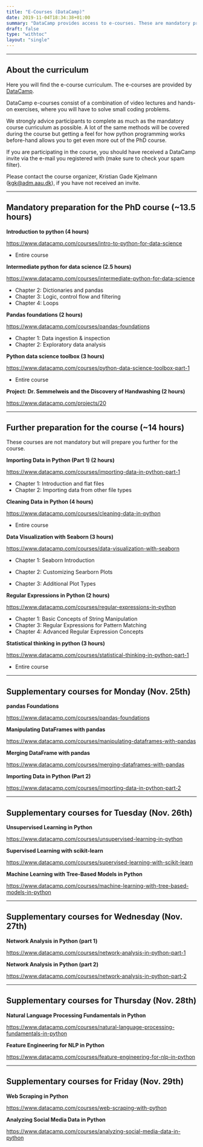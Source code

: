 ```yaml
---
title: "E-Courses (DataCamp)"
date: 2019-11-04T18:34:38+01:00
summary: "DataCamp provides access to e-courses. These are mandatory preparation."
draft: false
type: "withtoc"
layout: "single"
---
```


---

## About the curriculum

Here you will find the e-course curriculum. The e-courses are provided by <a href=https://www.datacamp.com/ target="_blank">DataCamp</a>.

DataCamp e-courses consist of a combination of video lectures and hands-on exercises, where you will have to solve small coding problems.

We strongly advice participants to complete as much as the mandatory course curriculum as possible. A lot of the same methods will be covered during the course but getting a feel for how python programming works before-hand allows you to get even more out of the PhD course.

If you are participating in the course, you should have received a DataCamp invite via the e-mail you registered with (make sure to check your spam filter).

Please contact the course organizer, Kristian Gade Kjelmann (<a href="mailto:kgk@adm.aau.dk">kgk@adm.aau.dk</a>), if you have not received an invite.

---

## Mandatory preparation for the PhD course (~13.5 hours)

**Introduction to python (4 hours)**

https://www.datacamp.com/courses/intro-to-python-for-data-science

- Entire course



**Intermediate python for data science (2.5 hours)**

https://www.datacamp.com/courses/intermediate-python-for-data-science

- Chapter 2: Dictionaries and pandas
- Chapter 3: Logic, control flow and filtering
- Chapter 4: Loops



**Pandas foundations (2 hours)**

https://www.datacamp.com/courses/pandas-foundations

- Chapter 1: Data ingestion & inspection
- Chapter 2: Exploratory data analysis



**Python data science toolbox (3 hours)**

https://www.datacamp.com/courses/python-data-science-toolbox-part-1

- Entire course



**Project: Dr. Semmelweis and the Discovery of Handwashing (2 hours)** 

https://www.datacamp.com/projects/20

---

## Further preparation for the course (~14 hours)

These courses are not mandatory but will prepare you further for the course.

**Importing Data in Python (Part 1) (2 hours)**

https://www.datacamp.com/courses/importing-data-in-python-part-1

- Chapter 1: Introduction and flat files
- Chapter 2: Importing data from other file types



**Cleaning Data in Python (4 hours)**

https://www.datacamp.com/courses/cleaning-data-in-python

- Entire course



**Data Visualization with Seaborn (3 hours)**

https://www.datacamp.com/courses/data-visualization-with-seaborn

- Chapter 1: Seaborn Introduction

- Chapter 2: Customizing Searborn Plots

- Chapter 3: Additional Plot Types

  

**Regular Expressions in Python (2 hours)**

https://www.datacamp.com/courses/regular-expressions-in-python

- Chapter 1: Basic Concepts of String Manipulation
- Chapter 3: Regular Expressions for Pattern Matching 
- Chapter 4: Advanced Regular Expression Concepts



**Statistical thinking in python (3 hours)**

https://www.datacamp.com/courses/statistical-thinking-in-python-part-1

- Entire course

---

## Supplementary courses for Monday (Nov. 25th)

**pandas Foundations**

https://www.datacamp.com/courses/pandas-foundations



**Manipulating DataFrames with pandas**

https://www.datacamp.com/courses/manipulating-dataframes-with-pandas



**Merging DataFrame with pandas**

https://www.datacamp.com/courses/merging-dataframes-with-pandas



**Importing Data in Python (Part 2)**

https://www.datacamp.com/courses/importing-data-in-python-part-2

---

## Supplementary courses for Tuesday (Nov. 26th)

**Unsupervised Learning in Python**

https://www.datacamp.com/courses/unsupervised-learning-in-python



**Supervised Learning with scikit-learn**

https://www.datacamp.com/courses/supervised-learning-with-scikit-learn



**Machine Learning with Tree-Based Models in Python**

https://www.datacamp.com/courses/machine-learning-with-tree-based-models-in-python

---

## Supplementary courses for Wednesday (Nov. 27th)

**Network Analysis in Python (part 1)**

https://www.datacamp.com/courses/network-analysis-in-python-part-1



**Network Analysis in Python (part 2)**

https://www.datacamp.com/courses/network-analysis-in-python-part-2

---

## Supplementary courses for Thursday (Nov. 28th)

**Natural Language Processing Fundamentals in Python**

https://www.datacamp.com/courses/natural-language-processing-fundamentals-in-python



**Feature Engineering for NLP in Python**

https://www.datacamp.com/courses/feature-engineering-for-nlp-in-python

---

## Supplementary courses for Friday (Nov. 29th)

**Web Scraping in Python**

https://www.datacamp.com/courses/web-scraping-with-python



**Analyzing Social Media Data in Python**

https://www.datacamp.com/courses/analyzing-social-media-data-in-python

